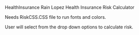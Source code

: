 HealthInsurance
Rain Lopez
Health Insurance Risk Calculator

Needs RiskCSS.CSS file to run fonts and colors.

User will select from the drop down options to calculate risk.
